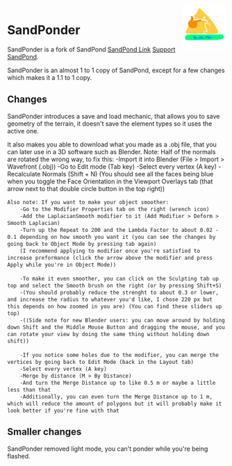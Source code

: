 <img align="right" height="100" src="Media/Images/favicon.png">

# SandPonder
SandPonder is a fork of SandPond [SandPond Link](https://github.com/TodePond/SandPond) [Support SandPond](https://patreon.com/TodePond).<br>

SandPonder is an almost 1 to 1 copy of SandPond, except for a few changes which makes it a 1.1 to 1 copy.

## Changes
SandPonder introduces a save and load mechanic, that allows you to save geometry of the terrain, it doesn't save the element types so it uses the active one.

It also makes you able to download what you made as a .obj file, that you can later use in a 3D software such as Blender.
	Note: Half of the normals are rotated the wrong way, to fix this: 
		-Import it into Blender (File > Import > Wavefront (.obj))
		-Go to Edit mode (Tab key)
		-Select every vertex (A key)
		-Recalculate Normals (Shift + N) (You should see all the faces being blue when you toggle the Face Orientation in the Viewport Overlays tab (that arrow next to that double circle button in the top right))
	
	Also note: If you want to make your object smoother:
		-Go to the Modifier Properties tab on the right (wrench icon)
		-Add the LaplacianSmooth modifier to it (Add Modifier > Deform > Smooth Laplacian)
		-Turn up the Repeat to 200 and the Lambda Factor to about 0.02 - 0.1 depending on how smooth you want it (you can see the changes by going back to Object Mode by pressing tab again)
		(I recommend applying to modifier once you're satisfied to increase preformance (click the arrow above the modifier and press Apply while you're in Object Mode))
		
		-To make it even smoother, you can click on the Sculpting tab up top and select the Smooth brush on the right (or by pressing Shift+S)
		-(You should probably reduce the strenght to about 0.3 or lower, and increase the radius to whatever you'd like, I chose 220 px but this depends on how zoomed in you are) (You can find these sliders up top)
		-((Side note for new Blender users: you can move around by holding down Shift and the Middle Mouse Button and dragging the mouse, and you can rotate your view by doing the same thing without holding down shift))
		
		-If you notice some holes due to the modifier, you can merge the vertices by going back to Edit Mode (back in the Layout tab)
		-Select every vertex (A key)
		-Merge by distance (M > By Distance)
		-And turn the Merge Distance up to like 0.5 m or maybe a little less than that
		-Additionally, you can even turn the Merge Distance up to 1 m, which will reduce the amount of polygons but it will probably make it look better if you're fine with that
## Smaller changes

SandPonder removed light mode, you can't ponder while you're being flashed.